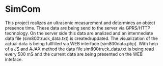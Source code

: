 # SimCom
This project realizes an ultrasonic measurement and determines an object presence time. These data are being send to the server via GPRS/HTTP technology.
On the server side this data are analized and an intermediate data file (sim800truck_data.txt) is created/updated.
The visualization of the actual data is being fullfilled via WEB interface (sim800data.php). 
With help of a JS and AJAX method the data file sim800truck_data.txt is being read every 500 mS and the current data are
being presented on the WEB inteface. 
